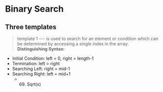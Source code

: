 # Binary Search

## Three templates

> template 1 --- is used to search for an element or condition which can be determined by accessing a single index in the array.
**Distinguishing Syntax:**
* Initial Condition: left = 0, right = length-1
* Termination: left > right
* Searching Left: right = mid-1
* Searching Right: left = mid+1
  - 69. Sqrt(x)
